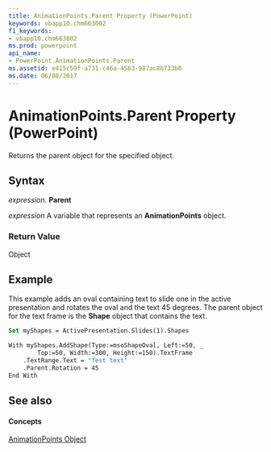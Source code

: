 ```yaml
---
title: AnimationPoints.Parent Property (PowerPoint)
keywords: vbapp10.chm663002
f1_keywords:
- vbapp10.chm663002
ms.prod: powerpoint
api_name:
- PowerPoint.AnimationPoints.Parent
ms.assetid: e415c59f-a731-c46a-4563-987ac8b733b0
ms.date: 06/08/2017
---
```



# AnimationPoints.Parent Property (PowerPoint)

Returns the parent object for the specified object.


## Syntax

 _expression_. **Parent**

 _expression_ A variable that represents an **AnimationPoints** object.


### Return Value

Object


## Example

This example adds an oval containing text to slide one in the active presentation and rotates the oval and the text 45 degrees. The parent object for the text frame is the **Shape** object that contains the text.


```vb
Set myShapes = ActivePresentation.Slides(1).Shapes

With myShapes.AddShape(Type:=msoShapeOval, Left:=50, _
        Top:=50, Width:=300, Height:=150).TextFrame
    .TextRange.Text = "Test text"
    .Parent.Rotation = 45
End With
```


## See also


#### Concepts


[AnimationPoints Object](animationpoints-object-powerpoint.md)

